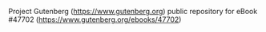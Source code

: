 Project Gutenberg (https://www.gutenberg.org) public repository for eBook #47702 (https://www.gutenberg.org/ebooks/47702)
